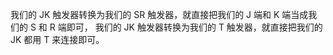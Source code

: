 我们的 JK 触发器转换为我们的 SR 触发器，就直接把我们的 J 端和 K 端当成我们的 S 和 R 端即可，
我们的 JK 触发器转换为我们的 T 触发器，就直接把我们的 JK 都用 T 来连接即可。
